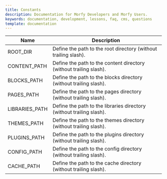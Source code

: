 ```yaml
---
title: Constants
description: Documentation for Morfy Developers and Morfy Users.
keywords: documentation, development, lessons, faq, cms, questions
template: documentation
---
```


<table class="table table-striped table-bordered">
    <thead>
        <tr>
            <th>Name</th>
            <th>Description</th>
        </tr>
    </thead>
    <tbody>
        <tr>
            <td>ROOT_DIR</td>
            <td>Define the path to the root directory (without trailing slash).</td>
        </tr>
        <tr>
            <td>CONTENT_PATH</td>
            <td>Define the path to the content directory (without trailing slash).</td>
        </tr>
        <tr>
            <td>BLOCKS_PATH</td>
            <td>Define the path to the blocks directory (without trailing slash).</td>
        </tr>
        <tr>
            <td>PAGES_PATH</td>
            <td>Define the path to the pages directory (without trailing slash).</td>
        </tr>
        <tr>
            <td>LIBRARIES_PATH</td>
            <td>Define the path to the libraries directory (without trailing slash).</td>
        </tr>
        <tr>
            <td>THEMES_PATH</td>
            <td>Define the path to the themes directory (without trailing slash).</td>
        </tr>
        <tr>
            <td>PLUGINS_PATH</td>
            <td>Define the path to the plugins directory (without trailing slash).</td>
        </tr>
        <tr>
            <td>CONFIG_PATH</td>
            <td>Define the path to the config directory (without trailing slash).</td>
        </tr>
        <tr>
            <td>CACHE_PATH</td>
            <td>Define the path to the cache directory (without trailing slash).</td>
        </tr>
    </tbody>
</table>
